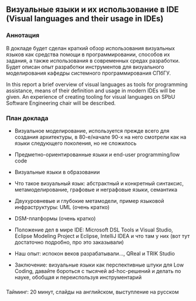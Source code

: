 ## Визуальные языки и их использование в IDE (Visual languages and their usage in IDEs)

### Аннотация
В докладе будет сделан краткий обзор использования визуальных языков как средства помощи в программировании, способов их задания, а также использования в современных средах разработки. Будет описан опыт разработки инструментов для визуального моделирования кафедры системного программирования СПбГУ.

In this report a brief overview of visual languages as tools for programming assistance, means of their definition and usage in modern IDEs will be given. An experience of creating tooling for visual languages on SPbU Software Engineering chair will be described.

### План доклада

- Визуальное моделирование, используется прежде всего для создания архитектуры, в 80-е/начале 90-х на него смотрели как на языки следующего поколения, но не сложилось
- Предметно-ориентированные языки и end-user programming/low code
- Визуальные языки в образовании

- Что такое визуальный язык: абстрактный и конкретный синтаксис, метамоделирование, графовые и неграфовые языки, семантика
- Двухуровневые и глубокие метамодели, пример языковой инфраструктуры: UML (очень кратко)
- DSM-платформы (очень кратко)

- Положение дел в мире IDE: Microsoft DSL Tools и Visual Studio, Eclipse Modeling Project и Eclipse, IntelliJ IDEA и что там у них (вот тут достаточно подробно, про это заказывали)

- Наш опыт: испокон веков разрабатывали..., QReal и TRIK Studio
- Заключение: визуальные языки как перспективные штуки для Low Coding, давайте бороться с тысячей ad-hoc-решений и делать по науке, обобщая и переиспользуя инструментарий

###

Тайминг: 20 минут, слайды на английском, выступление на русском